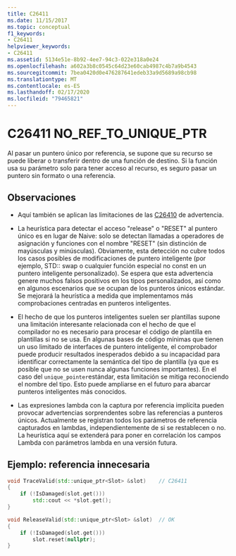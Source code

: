 ```yaml
---
title: C26411
ms.date: 11/15/2017
ms.topic: conceptual
f1_keywords:
- C26411
helpviewer_keywords:
- C26411
ms.assetid: 5134e51e-8b92-4ee7-94c3-022e318a0e24
ms.openlocfilehash: a602a3b8c0545c64d23e60cab4987c4b7a9b4543
ms.sourcegitcommit: 7bea0420d0e476287641edeb33a9d5689a98cb98
ms.translationtype: MT
ms.contentlocale: es-ES
ms.lasthandoff: 02/17/2020
ms.locfileid: "79465821"
---
```

# <a name="c26411--no_ref_to_unique_ptr"></a>C26411  NO_REF_TO_UNIQUE_PTR

Al pasar un puntero único por referencia, se supone que su recurso se puede liberar o transferir dentro de una función de destino. Si la función usa su parámetro solo para tener acceso al recurso, es seguro pasar un puntero sin formato o una referencia.

## <a name="remarks"></a>Observaciones

- Aquí también se aplican las limitaciones de las [C26410](C26410.md) de advertencia.

- La heurística para detectar el acceso "release" o "RESET" al puntero único es en lugar de Naive: solo se detectan llamadas a operadores de asignación y funciones con el nombre "RESET" (sin distinción de mayúsculas y minúsculas). Obviamente, esta detección no cubre todos los casos posibles de modificaciones de puntero inteligente (por ejemplo, STD:: swap o cualquier función especial no const en un puntero inteligente personalizado). Se espera que esta advertencia genere muchos falsos positivos en los tipos personalizados, así como en algunos escenarios que se ocupan de los punteros únicos estándar. Se mejorará la heurística a medida que implementamos más comprobaciones centradas en punteros inteligentes.

- El hecho de que los punteros inteligentes suelen ser plantillas supone una limitación interesante relacionada con el hecho de que el compilador no es necesario para procesar el código de plantilla en plantillas si no se usa. En algunas bases de código mínimas que tienen un uso limitado de interfaces de puntero inteligente, el comprobador puede producir resultados inesperados debido a su incapacidad para identificar correctamente la semántica del tipo de plantilla (ya que es posible que no se usen nunca algunas funciones importantes). En el caso del `unique_pointer`estándar, esta limitación se mitiga reconociendo el nombre del tipo. Esto puede ampliarse en el futuro para abarcar punteros inteligentes más conocidos.

- Las expresiones lambda con la captura por referencia implícita pueden provocar advertencias sorprendentes sobre las referencias a punteros únicos. Actualmente se registran todos los parámetros de referencia capturados en lambdas, independientemente de si se restablecen o no. La heurística aquí se extenderá para poner en correlación los campos Lambda con parámetros lambda en una versión futura.

## <a name="example-unnecessary-reference"></a>Ejemplo: referencia innecesaria

```cpp
void TraceValid(std::unique_ptr<Slot> &slot)    // C26411
{
    if (!IsDamaged(slot.get()))
        std::cout << *slot.get();
}

void ReleaseValid(std::unique_ptr<Slot> &slot)  // OK
{
    if (!IsDamaged(slot.get()))
        slot.reset(nullptr);
}
```
